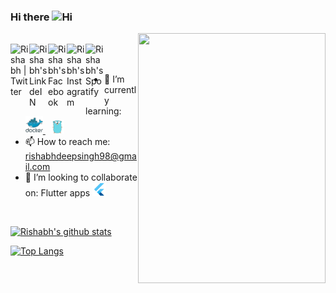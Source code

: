 ### Hi there <img alt='Hi' width="28" src="https://github.com/rishabhdeepsingh/rishabhdeepsingh/blob/master/hi.gif">
<img align="right" width="300" height="400" src="https://github.com/rishabhdeepsingh/rishabhdeepsingh/blob/master/coding_from_home.gif">


<br/>
<a href="https://twitter.com/rds_98">
  <img align="left" alt="Rishabh | Twitter" width="30px" src="https://image.flaticon.com/icons/svg/2111/2111703.svg" />
</a>
<a href="https://www.linkedin.com/in/rishabhdeepsingh/">
  <img align="left" alt="Rishabh's LinkdeIN" width="30px" src="https://image.flaticon.com/icons/svg/2111/2111465.svg" />
</a>
<a href="https://www.facebook.com/rishabhdeepsingh98">
  <img align="left" alt="Rishabh's Facebook" width="30px" src="https://image.flaticon.com/icons/svg/2111/2111342.svg" />
</a>
<a href="https://www.instagram.com/rishabhdeepsingh/">
  <img align="left" alt="Rishabh's Instagram" width="30px" src="https://image.flaticon.com/icons/svg/2111/2111421.svg" />
</a>
<a href="https://open.spotify.com/user/mtuyfp6wnwh6b4bw2m51w0txl">
  <img align="left" alt="Rishabh's Spotify" width="30px" src="https://image.flaticon.com/icons/svg/2111/2111627.svg" />
</a>
<br/> <br/>

- 🌱 I’m currently learning:  &nbsp; <a href="https://www.docker.com/"><img width="28" src="https://raw.githubusercontent.com/devicons/devicon/master/icons/docker/docker-original-wordmark.svg"> </a> &nbsp; <a href="https://github.com/golang/go"> <img width="22px" src="https://raw.githubusercontent.com/devicons/devicon/master/icons/go/go-original.svg"> </a>
- 📫 How to reach me: rishabhdeepsingh98@gmail.com 
- 👯 I’m looking to collaborate on: Flutter apps <img width="22px" src="https://raw.githubusercontent.com/github/explore/master/topics/flutter/flutter.png"> 

<br />

[![Rishabh's github stats](https://github-readme-stats.vercel.app/api?username=rishabhdeepsingh&count_private=true&show_icons=true&theme=radical)](https://github.com/anuraghazra/github-readme-stats)

[![Top Langs](https://github-readme-stats.vercel.app/api/top-langs/?username=rishabhdeepsingh&layout=compact&theme=radical)](https://github.com/anuraghazra/github-readme-stats)

<!--
- 🔭 I’m currently working on: 
- 🤔 I’m looking for help with ...
- 💬 Ask me about ...
- 😄 Pronouns: ...
- ⚡ Fun fact: ...
-->
